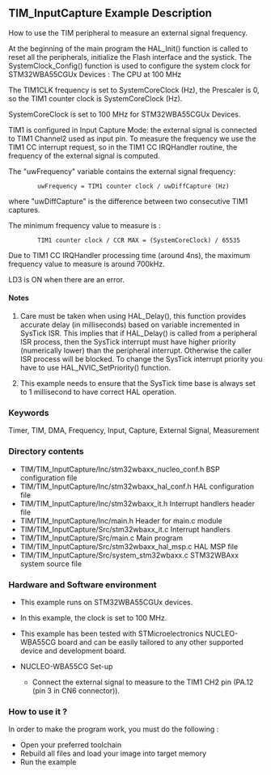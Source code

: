 ## <b>TIM_InputCapture Example Description</b>

How to use the TIM peripheral to measure an external signal frequency.
 
  At the beginning of the main program the HAL_Init() function is called to reset 
  all the peripherals, initialize the Flash interface and the systick.
  The SystemClock_Config() function is used to configure the system clock for STM32WBA55CGUx Devices :
  The CPU at 100 MHz 

  The TIM1CLK frequency is set to SystemCoreClock (Hz), the Prescaler is 0,
  so the TIM1 counter clock is SystemCoreClock (Hz).

  SystemCoreClock is set to 100 MHz for STM32WBA55CGUx Devices.

  TIM1 is configured in Input Capture Mode: the external signal is connected to 
  TIM1 Channel2 used as input pin.
  To measure the frequency we use the TIM1 CC interrupt request, so in the 
  TIM1 CC IRQHandler routine, the frequency of the external signal is computed.

  The "uwFrequency" variable contains the external signal frequency:

			uwFrequency = TIM1 counter clock / uwDiffCapture (Hz)

  where "uwDiffCapture" is the difference between two consecutive TIM1 captures.

  The minimum frequency value to measure is :

			TIM1 counter clock / CCR MAX = (SystemCoreClock) / 65535

  Due to TIM1 CC IRQHandler processing time (around 4ns), the maximum
  frequency value to measure is around 700kHz.

LD3 is ON when there are an error.
  
#### <b>Notes</b>

 1. Care must be taken when using HAL_Delay(), this function provides accurate delay (in milliseconds)
    based on variable incremented in SysTick ISR. This implies that if HAL_Delay() is called from
    a peripheral ISR process, then the SysTick interrupt must have higher priority (numerically lower)
    than the peripheral interrupt. Otherwise the caller ISR process will be blocked.
    To change the SysTick interrupt priority you have to use HAL_NVIC_SetPriority() function.

 2. This example needs to ensure that the SysTick time base is always set to 1 millisecond
    to have correct HAL operation.


### <b>Keywords</b>

Timer, TIM, DMA, Frequency, Input, Capture, External Signal, Measurement

### <b>Directory contents</b>

  - TIM/TIM_InputCapture/Inc/stm32wbaxx_nucleo_conf.h   BSP configuration file
  - TIM/TIM_InputCapture/Inc/stm32wbaxx_hal_conf.h    	HAL configuration file
  - TIM/TIM_InputCapture/Inc/stm32wbaxx_it.h          	Interrupt handlers header file
  - TIM/TIM_InputCapture/Inc/main.h                  	Header for main.c module
  - TIM/TIM_InputCapture/Src/stm32wbaxx_it.c          	Interrupt handlers
  - TIM/TIM_InputCapture/Src/main.c                  	Main program
  - TIM/TIM_InputCapture/Src/stm32wbaxx_hal_msp.c     	HAL MSP file
  - TIM/TIM_InputCapture/Src/system_stm32wbaxx.c      	STM32WBAxx system source file


### <b>Hardware and Software environment</b>

  - This example runs on STM32WBA55CGUx devices.
  - In this example, the clock is set to 100 MHz.
    
  - This example has been tested with STMicroelectronics NUCLEO-WBA55CG
    board and can be easily tailored to any other supported device 
    and development board.      

  - NUCLEO-WBA55CG Set-up
    - Connect the external signal to measure to the TIM1 CH2 pin (PA.12 (pin 3 in CN6 connector)).

### <b>How to use it ?</b>

In order to make the program work, you must do the following :

 - Open your preferred toolchain
 - Rebuild all files and load your image into target memory
 - Run the example

